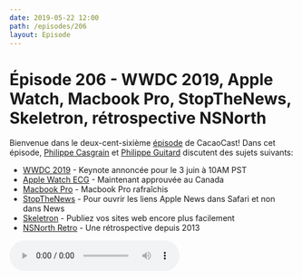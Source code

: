 ```yaml
---
date: 2019-05-22 12:00
path: /episodes/206
layout: Episode
---
```

# Épisode 206 - WWDC 2019, Apple Watch, Macbook Pro, StopTheNews, Skeletron, rétrospective NSNorth
<p>Bienvenue dans le deux-cent-sixi&egrave;me&nbsp;<a href="https://cacaocast.com/media/cacaocast_206.mp3" title="CacaoCast Episode 206">épisode</a> de CacaoCast! Dans cet épisode, <a href="http://www.twitter.com/philippec" title="Philippe Casgrain sur Twitter">Philippe Casgrain</a> et <a href="http://www.twitter.com/philippeguitard" title="Philippe Guitard sur Twitter">Philippe Guitard</a> discutent des sujets suivants:</p>
<ul>
<li><a href="https://developer.apple.com/wwdc19/schedule" title="WWDC 2019">WWDC 2019</a> - Keynote annoncée pour le 3 juin à 10AM PST</li>
<li><a href="https://www.macrumors.com/2019/05/21/health-canada-clears-apple-watch-ecg-app/" title="Apple Watch ECG">Apple Watch ECG</a> - Maintenant approuvée au Canada</li>
<li><a href="https://www.apple.com/fr/macbook-pro/" title="Macbook Pro">Macbook Pro</a> - Macbook Pro rafraîchis</li>
<li><a href="https://lapcatsoftware.com/articles/StopTheNews.html" title="StopTheNews">StopTheNews</a> - Pour ouvrir les liens Apple News dans Safari et non dans News</li>
<li><a href="https://skeletron.app" title="Skeletron">Skeletron</a> - Publiez vos sites web encore plus facilement</li>
<li><a href="https://nsnorth.ca" title="NSNorth Retro">NSNorth Retro</a> - Une rétrospective depuis 2013</li>
</ul>
<p><audio controls><source src="https://cacaocast.com/media/cacaocast_206.mp3" type="audio/mpeg"><source src="https://cacaocast.com/media/cacaocast_206.mp3" type="audio/mp4">Votre navigateur ne supporte pas l'élément audio / Your browser does not support the audio element.</audio></p>
